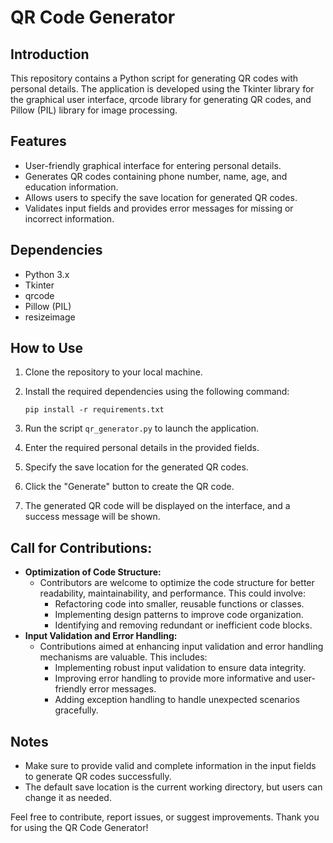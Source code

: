 # QR Code Generator

## Introduction
This repository contains a Python script for generating QR codes with personal details. The application is developed using the Tkinter library for the graphical user interface, qrcode library for generating QR codes, and Pillow (PIL) library for image processing.

## Features
- User-friendly graphical interface for entering personal details.
- Generates QR codes containing phone number, name, age, and education information.
- Allows users to specify the save location for generated QR codes.
- Validates input fields and provides error messages for missing or incorrect information.

## Dependencies
- Python 3.x
- Tkinter
- qrcode
- Pillow (PIL)
- resizeimage

## How to Use
1. Clone the repository to your local machine.
2. Install the required dependencies using the following command:
   
    ```
    pip install -r requirements.txt
    ```
4. Run the script `qr_generator.py` to launch the application.
5. Enter the required personal details in the provided fields.
6. Specify the save location for the generated QR codes.
7. Click the "Generate" button to create the QR code.
8. The generated QR code will be displayed on the interface, and a success message will be shown.

## Call for Contributions:
- **Optimization of Code Structure:**
  - Contributors are welcome to optimize the code structure for better readability, maintainability, and performance. This could involve:
    - Refactoring code into smaller, reusable functions or classes.
    - Implementing design patterns to improve code organization.
    - Identifying and removing redundant or inefficient code blocks.
- **Input Validation and Error Handling:**
  - Contributions aimed at enhancing input validation and error handling mechanisms are valuable. This includes:
    - Implementing robust input validation to ensure data integrity.
    - Improving error handling to provide more informative and user-friendly error messages.
    - Adding exception handling to handle unexpected scenarios gracefully.

## Notes
- Make sure to provide valid and complete information in the input fields to generate QR codes successfully.
- The default save location is the current working directory, but users can change it as needed.

Feel free to contribute, report issues, or suggest improvements. Thank you for using the QR Code Generator!
